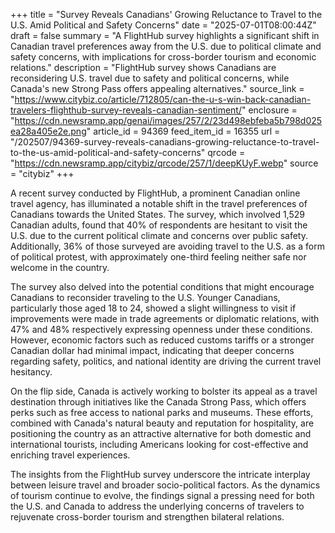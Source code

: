 +++
title = "Survey Reveals Canadians' Growing Reluctance to Travel to the U.S. Amid Political and Safety Concerns"
date = "2025-07-01T08:00:44Z"
draft = false
summary = "A FlightHub survey highlights a significant shift in Canadian travel preferences away from the U.S. due to political climate and safety concerns, with implications for cross-border tourism and economic relations."
description = "FlightHub survey shows Canadians are reconsidering U.S. travel due to safety and political concerns, while Canada's new Strong Pass offers appealing alternatives."
source_link = "https://www.citybiz.co/article/712805/can-the-u-s-win-back-canadian-travelers-flighthub-survey-reveals-canadian-sentiment/"
enclosure = "https://cdn.newsramp.app/genai/images/257/2/23d498ebfeba5b798d025ea28a405e2e.png"
article_id = 94369
feed_item_id = 16355
url = "/202507/94369-survey-reveals-canadians-growing-reluctance-to-travel-to-the-us-amid-political-and-safety-concerns"
qrcode = "https://cdn.newsramp.app/citybiz/qrcode/257/1/deepKUyF.webp"
source = "citybiz"
+++

<p>A recent survey conducted by FlightHub, a prominent Canadian online travel agency, has illuminated a notable shift in the travel preferences of Canadians towards the United States. The survey, which involved 1,529 Canadian adults, found that 40% of respondents are hesitant to visit the U.S. due to the current political climate and concerns over public safety. Additionally, 36% of those surveyed are avoiding travel to the U.S. as a form of political protest, with approximately one-third feeling neither safe nor welcome in the country.</p><p>The survey also delved into the potential conditions that might encourage Canadians to reconsider traveling to the U.S. Younger Canadians, particularly those aged 18 to 24, showed a slight willingness to visit if improvements were made in trade agreements or diplomatic relations, with 47% and 48% respectively expressing openness under these conditions. However, economic factors such as reduced customs tariffs or a stronger Canadian dollar had minimal impact, indicating that deeper concerns regarding safety, politics, and national identity are driving the current travel hesitancy.</p><p>On the flip side, Canada is actively working to bolster its appeal as a travel destination through initiatives like the Canada Strong Pass, which offers perks such as free access to national parks and museums. These efforts, combined with Canada's natural beauty and reputation for hospitality, are positioning the country as an attractive alternative for both domestic and international tourists, including Americans looking for cost-effective and enriching travel experiences.</p><p>The insights from the FlightHub survey underscore the intricate interplay between leisure travel and broader socio-political factors. As the dynamics of tourism continue to evolve, the findings signal a pressing need for both the U.S. and Canada to address the underlying concerns of travelers to rejuvenate cross-border tourism and strengthen bilateral relations.</p>